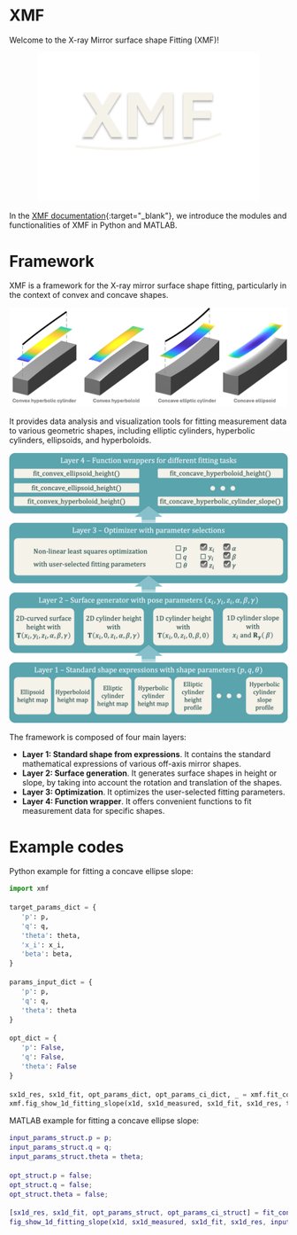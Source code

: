# XMF

Welcome to the X-ray Mirror surface shape Fitting (XMF)!

<p align="center">
    <img src="python/docs/_static/logo.png" alt="xmf_logo" width="400"/>
</p>

In the [XMF documentation](https://nsls2omf.github.io/xmf/){:target="_blank"}, we introduce the modules and functionalities of XMF in Python and MATLAB.

# Framework

XMF is a framework for the X-ray mirror surface shape fitting, particularly in the context of convex and concave shapes.

![[mirror surfaces]](python/docs/_static/mirror_surfaces.png)

It provides data analysis and visualization tools for fitting measurement data to various geometric shapes, including elliptic cylinders, hyperbolic cylinders, ellipsoids, and hyperboloids.

![[framework]](python/docs/_static/framework.png)

The framework is composed of four main layers:

- **Layer 1: Standard shape from expressions**. It contains the standard mathematical expressions of various off-axis mirror shapes.
- **Layer 2: Surface generation**. It generates surface shapes in height or slope, by taking into account the rotation and translation of the shapes.
- **Layer 3: Optimization**. It optimizes the user-selected fitting parameters.
- **Layer 4: Function wrapper**. It offers convenient functions to fit measurement data for specific shapes.

# Example codes

Python example for fitting a concave ellipse slope:

```python
import xmf

target_params_dict = {
   'p': p,
   'q': q,
   'theta': theta,
   'x_i': x_i,
   'beta': beta,
}

params_input_dict = {
   'p': p,
   'q': q,
   'theta': theta
}

opt_dict = {
   'p': False,
   'q': False,
   'theta': False
}

sx1d_res, sx1d_fit, opt_params_dict, opt_params_ci_dict, _ = xmf.fit_concave_ellipse_slope(x1d, sx1d_measured, params_input_dict, opt_dict)
xmf.fig_show_1d_fitting_slope(x1d, sx1d_measured, sx1d_fit, sx1d_res, target_params_dict, opt_params_dict, opt_params_ci_dict, 'Concave Ellipse Slope')
```

MATLAB example for fitting a concave ellipse slope:

```matlab
input_params_struct.p = p;
input_params_struct.q = q;
input_params_struct.theta = theta;

opt_struct.p = false;
opt_struct.q = false;
opt_struct.theta = false;

[sx1d_res, sx1d_fit, opt_params_struct, opt_params_ci_struct] = fit_concave_ellipse_slope(x1d, sx1d_measured, input_params_struct, opt_struct);
fig_show_1d_fitting_slope(x1d, sx1d_measured, sx1d_fit, sx1d_res, input_params_struct, opt_params_struct, opt_params_ci_struct, 'Concave Elliptic Cylinder');
```
